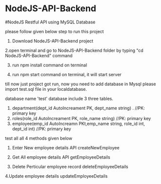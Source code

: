 # NodeJS-API-Backend
#NodeJS Restful API using MySQL Database 

 please follow given below step to run this project
 
1. Download NodeJS-API-Backend project 

2.open terminal and go to NodeJS-API-Backend folder by typing "cd NodeJS-API-Backend" command

3. run npm install command on terminal 
 
4. run npm start command on terminal, it will start server
 
till now just project got run, now you need to add database in Mysql
please import test.sql file in your localdatabase.

database name 'test'
database include 3 three tables.

1. department(dept_id AutoIncreament PK, dept_name string) . //PK: primary key
2. roles(role_id AutoIncreament PK, role_name string)  //PK: primary key
3. employee(emp_id AutoIncreamn PKt,emp_name string, role_id int, dept_id int)  //PK: primary key

 test all all 4 methods given below

1. Enter New employee details API
createNewEmployee

2. Get All employee details API
getEmployeeDetails

3. Delete Perticular employee record
deleteEmployeeDetails

4.Update employee details
updateEmployeeDetails



